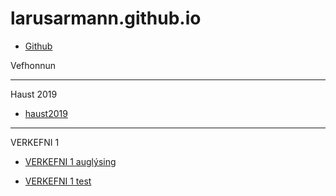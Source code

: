 # larusarmann.github.io
 * [Github](https://github.com/larusarmann/larusarmann.github.io)

Vefhonnun

-------------------------------------

Haust 2019
 * [haust2019](Haust2019/)
 
-------------------------------------

VERKEFNI 1
  * [VERKEFNI 1 auglýsing](Verkefni_1-auglýsing/anim.html)


* [VERKEFNI 1 test](https://github.com/larusarmann/Skoli-haust-2020/blob/master/Vefhönnun/anim.html)
